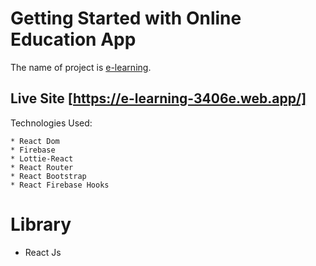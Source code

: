 # Getting Started with Online Education App

The name of project is [e-learning](https://e-learning-3406e.web.app/).

## Live Site [https://e-learning-3406e.web.app/]

Technologies Used:

    * React Dom
    * Firebase
    * Lottie-React
    * React Router
    * React Bootstrap
    * React Firebase Hooks

# Library

- React Js
